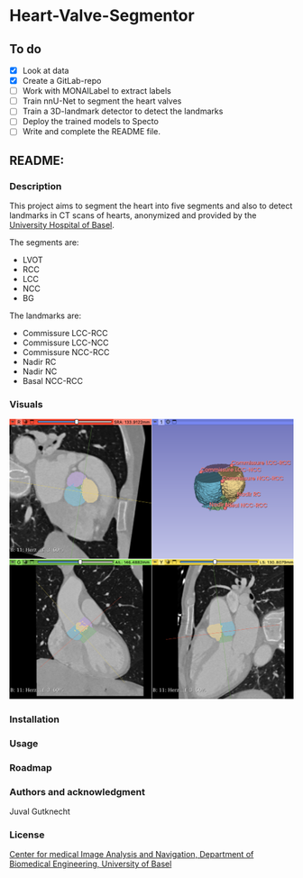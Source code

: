 # Heart-Valve-Segmentor

## To do
- [x] Look at data
- [x] Create a GitLab-repo
- [ ] Work with MONAILabel to extract labels
- [ ] Train nnU-Net to segment the heart valves
- [ ] Train a 3D-landmark detector to detect the landmarks
- [ ] Deploy the trained models to Specto
- [ ] Write and complete the README file.

## README:
### Description
This project aims to segment the heart into five segments and also to detect landmarks in CT scans of hearts, anonymized and provided by the [University Hospital of Basel](https://www.unispital-basel.ch/).

The segments are:
- LVOT
- RCC
- LCC
- NCC
- BG

The landmarks are:
- Commissure LCC-RCC
- Commissure LCC-NCC
- Commissure NCC-RCC
- Nadir RC
- Nadir NC
- Basal NCC-RCC

### Visuals
![alt text](image.png)
### Installation
### Usage
### Roadmap
### Authors and acknowledgment
Juval Gutknecht

### License
[Center for medical Image Analysis and Navigation, Department of Biomedical Engineering, University of Basel](https://dbe.unibas.ch/en/cian/)